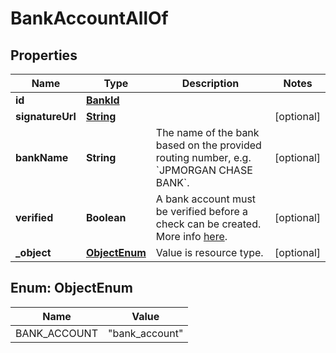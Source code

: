 

# BankAccountAllOf


## Properties

| Name | Type | Description | Notes |
|------------ | ------------- | ------------- | -------------|
|**id** | [**BankId**](BankId.md) |  |  |
|**signatureUrl** | [**String**](String.md) |  |  [optional] |
|**bankName** | **String** | The name of the bank based on the provided routing number, e.g. &#x60;JPMORGAN CHASE BANK&#x60;. |  [optional] |
|**verified** | **Boolean** | A bank account must be verified before a check can be created. More info [here](#operation/bank_account_verify). |  [optional] |
|**_object** | [**ObjectEnum**](#ObjectEnum) | Value is resource type. |  [optional] |



## Enum: ObjectEnum

| Name | Value |
|---- | -----|
| BANK_ACCOUNT | &quot;bank_account&quot; |




